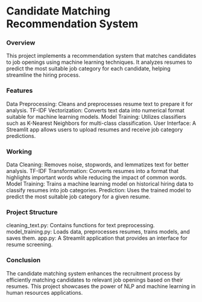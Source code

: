 # Candidate Matching Recommendation System

### Overview
This project implements a recommendation system that matches candidates to job openings using machine learning techniques. It analyzes resumes to predict the most suitable job category for each candidate, helping streamline the hiring process.

### Features
Data Preprocessing: Cleans and preprocesses resume text to prepare it for analysis.
TF-IDF Vectorization: Converts text data into numerical format suitable for machine learning models.
Model Training: Utilizes classifiers such as K-Nearest Neighbors for multi-class classification.
User Interface: A Streamlit app allows users to upload resumes and receive job category predictions.

### Working
Data Cleaning: Removes noise, stopwords, and lemmatizes text for better analysis.
TF-IDF Transformation: Converts resumes into a format that highlights important words while reducing the impact of common words.
Model Training: Trains a machine learning model on historical hiring data to classify resumes into job categories.
Prediction: Uses the trained model to predict the most suitable job category for a given resume.

### Project Structure
cleaning_text.py: Contains functions for text preprocessing.
model_training.py: Loads data, preprocesses resumes, trains models, and saves them.
app.py: A Streamlit application that provides an interface for resume screening.

### Conclusion
The candidate matching system enhances the recruitment process by efficiently matching candidates to relevant job openings based on their resumes. This project showcases the power of NLP and machine learning in human resources applications.